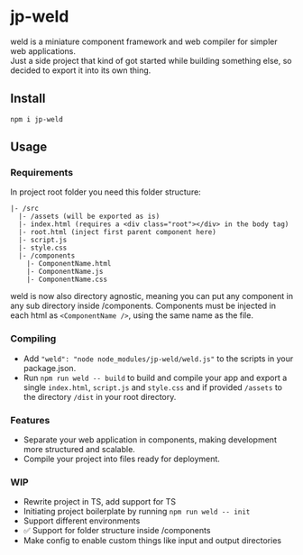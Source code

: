 # jp-weld

weld is a miniature component framework and web compiler for simpler web applications.  
Just a side project that kind of got started while building something else, so decided to export it into its own thing.

## Install

`npm i jp-weld`

## Usage
### Requirements
In project root folder you need this folder structure:
```
|- /src
  |- /assets (will be exported as is)
  |- index.html (requires a <div class="root"></div> in the body tag)
  |- root.html (inject first parent component here)
  |- script.js
  |- style.css
  |- /components
    |- ComponentName.html
    |- ComponentName.js
    |- ComponentName.css
```
weld is now also directory agnostic, meaning you can put any component in any sub directory inside /components.
Components must be injected in each html as `<ComponentName />`, using the same name as the file.

### Compiling
* Add `"weld": "node node_modules/jp-weld/weld.js"` to the scripts in your package.json.  
* Run `npm run weld -- build` to build and compile your app and export a single `index.html`, `script.js` and `style.css` and if provided `/assets` to the directory `/dist` in your root directory.

### Features
- Separate your web application in components, making development more structured and scalable.
- Compile your project into files ready for deployment.

### WIP
- Rewrite project in TS, add support for TS
- Initiating project boilerplate by running `npm run weld -- init`
- Support different environments
- ✅ Support for folder structure inside /components
- Make config to enable custom things like input and output directories
